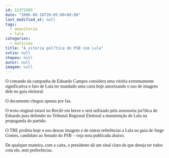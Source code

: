 ```yaml
---
id: 12371605
date: "2006-08-18T20:05:00+00:00"
last_modified_at: null
tags:
  - anavitoria
  - lula
categories:
  - noticias
title: "A vitória pol?tica do PSB com Lula"
sutia: null
chapeu: null
autor: null
imagem: null
---
```

<p><P><FONT face=Verdana>O comando da campanha de Eduardo Campos considera uma vitória extremamente significativa o fato de Lula ter mandado uma carta hoje autorizando o uso de imagens dele no guia eleitoral.</FONT></P></p>
<p><P><FONT face=Verdana>O documento chegou&nbsp;apenas por fax. </FONT></P></p>
<p><P><FONT face=Verdana>O texto original estará no Recife em breve e será utilizado pela assessoria jur?dica de Eduardo para defender no Tribunal Regional Eleitoral a manutenção de Lula na propaganda do partido.</FONT></P></p>
<p><P><FONT face=Verdana>O TRE proibiu hoje o uso dessas imagens e de outras referências a Lula no guia de Jorge Gomes, candidato ao Senado do PSB – veja nota publicada abaixo.</FONT></P></p>
<p><P><FONT face=Verdana>De qualquer maneira, com a carta, o presidente dá um sinal claro de que deseja ter todos com ele, sem preferências.</FONT></P> </p>
